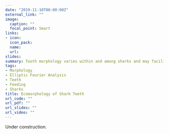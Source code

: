 ```yaml
---
date: "2019-11-10T00:00:00Z"
external_link: ""
image:
  caption: ""
  focal_point: Smart
links:
- icon: 
  icon_pack: 
  name: 
  url: 
slides: 
summary: Tooth morphology varies within and among sharks and may facilitate increased net energy intake.
tags:
- Morphology
- Elliptic Fourier Analysis
- Teeth
- Feeding
- Sharks
title: Ecomorphology of Shark Teeth 
url_code: ""
url_pdf: ""
url_slides: ""
url_video: ""
---
```


Under construction.